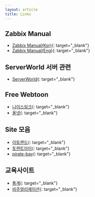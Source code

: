 ```yaml
---
layout: article
title: Links
---
```


## Zabbix Manual

- [Zabbix Manual(Kor)](http://manual.oplab.co.kr/doku.php/start/){: target="_blank"}
- [Zabbix Manual(Eng)](https://www.zabbix.com/documentation/current/manual/){: target="_blank"}

## ServerWorld 서버 관련 

- [ServerWorld](https://www.server-world.info/en/){: target="_blank"}

## Free Webtoon

- [나이스링크](https://nicelink13.com/){: target="_blank"}
- [올넷](https://twitter.com/allnettoon/){: target="_blank"}

## Site 모음

- [이토랜드](http://www.etoland.co.kr/){: target="_blank"}
- [토렌트아이](https://2.torrenti.co.kr/){: target="_blank"}
- [pirate-bay](https://www.pirateproxy-bay.com/){: target="_blank"}

## 교육사이트

- [통계](http://www.estat.me/estat/eStat/){: target="_blank"}
- [비주얼리제이션](https://public.tableau.com/ko-kr/s/){: target="_blank"}
